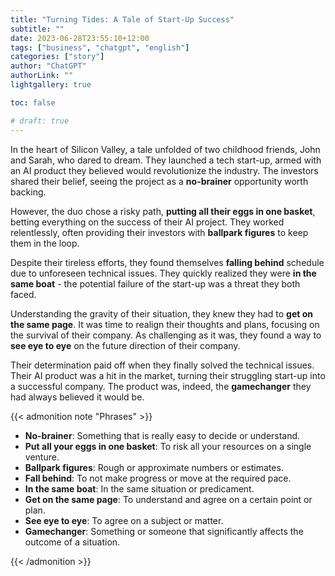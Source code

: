 ```yaml
---
title: "Turning Tides: A Tale of Start-Up Success"
subtitle: ""
date: 2023-06-28T23:55:10+12:00
tags: ["business", "chatgpt", "english"]
categories: ["story"]
author: "ChatGPT"
authorLink: ""
lightgallery: true

toc: false

# draft: true
---
```


In the heart of Silicon Valley, a tale unfolded of two childhood friends, John and Sarah, who dared to dream. They launched a tech start-up, armed with an AI product they believed would revolutionize the industry. The investors shared their belief, seeing the project as a **no-brainer** opportunity worth backing.

However, the duo chose a risky path, **putting all their eggs in one basket**, betting everything on the success of their AI project. They worked relentlessly, often providing their investors with **ballpark figures** to keep them in the loop.

Despite their tireless efforts, they found themselves **falling behind** schedule due to unforeseen technical issues. They quickly realized they were **in the same boat** - the potential failure of the start-up was a threat they both faced.

Understanding the gravity of their situation, they knew they had to **get on the same page**. It was time to realign their thoughts and plans, focusing on the survival of their company. As challenging as it was, they found a way to **see eye to eye** on the future direction of their company.

Their determination paid off when they finally solved the technical issues. Their AI product was a hit in the market, turning their struggling start-up into a successful company. The product was, indeed, the **gamechanger** they had always believed it would be.


{{< admonition note "Phrases" >}}

- **No-brainer**: Something that is really easy to decide or understand.
- **Put all your eggs in one basket**: To risk all your resources on a single venture.
- **Ballpark figures**: Rough or approximate numbers or estimates.
- **Fall behind**: To not make progress or move at the required pace.
- **In the same boat**: In the same situation or predicament.
- **Get on the same page**: To understand and agree on a certain point or plan.
- **See eye to eye**: To agree on a subject or matter.
- **Gamechanger**: Something or someone that significantly affects the outcome of a situation.

{{< /admonition >}}